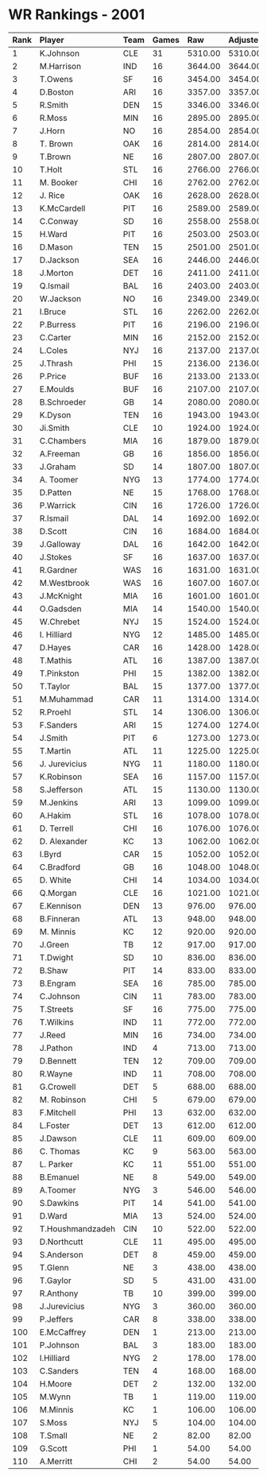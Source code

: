 # WR Rankings - 2001

| Rank | Player           | Team | Games | Raw     | Adjusted | Difficulty | Avg/Game | Typical | Consistency | Trend    |
| :----| :----------------| :----| :-----| :-------| :--------| :----------| :--------| :-------| :-----------| :--------|
| 1    | K.Johnson        | CLE  | 31    | 5310.00 | 5310.00  | 1.000      | 171.29   | 168.00  | 15/3/13     | +80.7%   |
| 2    | M.Harrison       | IND  | 16    | 3644.00 | 3644.00  | 1.000      | 227.75   | 228.50  | 8/0/8       | +140.2%  |
| 3    | T.Owens          | SF   | 16    | 3454.00 | 3454.00  | 1.000      | 215.88   | 227.00  | 9/1/6       | +106.2%  |
| 4    | D.Boston         | ARI  | 16    | 3357.00 | 3357.00  | 1.000      | 209.81   | 213.50  | 6/1/9       | +66.9%   |
| 5    | R.Smith          | DEN  | 15    | 3346.00 | 3346.00  | 1.000      | 223.07   | 223.00  | 9/0/6       | +78.9%   |
| 6    | R.Moss           | MIN  | 16    | 2895.00 | 2895.00  | 1.000      | 180.94   | 189.50  | 11/0/5      | +180.4%  |
| 7    | J.Horn           | NO   | 16    | 2854.00 | 2854.00  | 1.000      | 178.38   | 198.50  | 10/0/6      | +132.2%  |
| 8    | T. Brown         | OAK  | 16    | 2814.00 | 2814.00  | 1.000      | 175.88   | 175.50  | 7/1/8       | +145.3%  |
| 9    | T.Brown          | NE   | 16    | 2807.00 | 2807.00  | 1.000      | 175.44   | 184.50  | 9/1/6       | +89.4%   |
| 10   | T.Holt           | STL  | 16    | 2766.00 | 2766.00  | 1.000      | 172.88   | 175.00  | 8/2/6       | +86.3%   |
| 11   | M. Booker        | CHI  | 16    | 2762.00 | 2762.00  | 1.000      | 172.62   | 175.50  | 7/3/6       | +105.5%  |
| 12   | J. Rice          | OAK  | 16    | 2628.00 | 2628.00  | 1.000      | 164.25   | 158.00  | 6/2/8       | +126.9%  |
| 13   | K.McCardell      | PIT  | 16    | 2589.00 | 2589.00  | 1.000      | 161.81   | 179.00  | 10/1/5      | +97.6%   |
| 14   | C.Conway         | SD   | 16    | 2558.00 | 2558.00  | 1.000      | 159.88   | 147.00  | 5/2/9       | +79.6%   |
| 15   | H.Ward           | PIT  | 16    | 2503.00 | 2503.00  | 1.000      | 156.44   | 153.00  | 7/1/8       | +99.8%   |
| 16   | D.Mason          | TEN  | 15    | 2501.00 | 2501.00  | 1.000      | 166.73   | 164.50  | 7/2/6       | +173.6%  |
| 17   | D.Jackson        | SEA  | 16    | 2446.00 | 2446.00  | 1.000      | 152.88   | 161.50  | 9/1/6       | +131.9%  |
| 18   | J.Morton         | DET  | 16    | 2411.00 | 2411.00  | 1.000      | 150.69   | 162.50  | 9/0/7       | +136.3%  |
| 19   | Q.Ismail         | BAL  | 16    | 2403.00 | 2403.00  | 1.000      | 150.19   | 164.50  | 9/2/5       | +95.9%   |
| 20   | W.Jackson        | NO   | 16    | 2349.00 | 2349.00  | 1.000      | 146.81   | 137.00  | 8/0/8       | +164.2%  |
| 21   | I.Bruce          | STL  | 16    | 2262.00 | 2262.00  | 1.000      | 141.38   | 143.50  | 11/0/5      | +184.7%  |
| 22   | P.Burress        | PIT  | 16    | 2196.00 | 2196.00  | 1.000      | 137.25   | 150.00  | 9/0/7       | +212.0%  |
| 23   | C.Carter         | MIN  | 16    | 2152.00 | 2152.00  | 1.000      | 134.50   | 133.50  | 8/1/7       | +114.6%  |
| 24   | L.Coles          | NYJ  | 16    | 2137.00 | 2137.00  | 1.000      | 133.56   | 140.00  | 9/0/7       | +109.7%  |
| 25   | J.Thrash         | PHI  | 15    | 2136.00 | 2136.00  | 1.000      | 142.40   | 140.50  | 9/1/5       | +293.0%  |
| 26   | P.Price          | BUF  | 16    | 2133.00 | 2133.00  | 1.000      | 133.31   | 121.50  | 7/0/9       | +212.6%  |
| 27   | E.Moulds         | BUF  | 16    | 2107.00 | 2107.00  | 1.000      | 131.69   | 110.00  | 7/0/9       | +171.0%  |
| 28   | B.Schroeder      | GB   | 14    | 2080.00 | 2080.00  | 1.000      | 148.57   | 140.50  | 6/0/8       | +139.3%  |
| 29   | K.Dyson          | TEN  | 16    | 1943.00 | 1943.00  | 1.000      | 121.44   | 136.00  | 10/0/6      | +118.5%  |
| 30   | Ji.Smith         | CLE  | 10    | 1924.00 | 1924.00  | 1.000      | 192.40   | 183.50  | 3/0/7       | +39.0%   |
| 31   | C.Chambers       | MIA  | 16    | 1879.00 | 1879.00  | 1.000      | 117.44   | 123.50  | 11/1/4      | +160.7%  |
| 32   | A.Freeman        | GB   | 16    | 1856.00 | 1856.00  | 1.000      | 116.00   | 111.50  | 7/0/9       | +161.8%  |
| 33   | J.Graham         | SD   | 14    | 1807.00 | 1807.00  | 1.000      | 129.07   | 121.00  | 7/1/6       | INACTIVE |
| 34   | A. Toomer        | NYG  | 13    | 1774.00 | 1774.00  | 1.000      | 136.46   | 124.00  | 4/5/4       | +90.8%   |
| 35   | D.Patten         | NE   | 15    | 1768.00 | 1768.00  | 1.000      | 117.87   | 109.00  | 7/2/6       | +132.1%  |
| 36   | P.Warrick        | CIN  | 16    | 1726.00 | 1726.00  | 1.000      | 107.88   | 106.00  | 9/0/7       | +132.6%  |
| 37   | R.Ismail         | DAL  | 14    | 1692.00 | 1692.00  | 1.000      | 120.86   | 126.00  | 6/2/6       | +129.8%  |
| 38   | D.Scott          | CIN  | 16    | 1684.00 | 1684.00  | 1.000      | 105.25   | 111.50  | 10/0/6      | +228.5%  |
| 39   | J.Galloway       | DAL  | 16    | 1642.00 | 1642.00  | 1.000      | 102.62   | 108.50  | 9/2/5       | +211.5%  |
| 40   | J.Stokes         | SF   | 16    | 1637.00 | 1637.00  | 1.000      | 102.31   | 113.00  | 9/0/7       | +479.3%  |
| 41   | R.Gardner        | WAS  | 16    | 1631.00 | 1631.00  | 1.000      | 101.94   | 95.00   | 8/1/7       | +169.0%  |
| 42   | M.Westbrook      | WAS  | 16    | 1607.00 | 1607.00  | 1.000      | 100.44   | 103.50  | 10/1/5      | +157.1%  |
| 43   | J.McKnight       | MIA  | 16    | 1601.00 | 1601.00  | 1.000      | 100.06   | 99.00   | 9/1/6       | +168.9%  |
| 44   | O.Gadsden        | MIA  | 14    | 1540.00 | 1540.00  | 1.000      | 110.00   | 102.00  | 6/0/8       | +156.5%  |
| 45   | W.Chrebet        | NYJ  | 15    | 1524.00 | 1524.00  | 1.000      | 101.60   | 107.50  | 8/3/4       | +142.6%  |
| 46   | I. Hilliard      | NYG  | 12    | 1485.00 | 1485.00  | 1.000      | 123.75   | 122.00  | 5/1/6       | +150.2%  |
| 47   | D.Hayes          | CAR  | 16    | 1428.00 | 1428.00  | 1.000      | 89.25    | 94.00   | 9/0/7       | +202.3%  |
| 48   | T.Mathis         | ATL  | 16    | 1387.00 | 1387.00  | 1.000      | 86.69    | 85.50   | 9/0/7       | +180.0%  |
| 49   | T.Pinkston       | PHI  | 15    | 1382.00 | 1382.00  | 1.000      | 92.13    | 104.00  | 11/0/4      | +197.6%  |
| 50   | T.Taylor         | BAL  | 15    | 1377.00 | 1377.00  | 1.000      | 91.80    | 94.50   | 8/1/6       | +239.8%  |
| 51   | M.Muhammad       | CAR  | 11    | 1314.00 | 1314.00  | 1.000      | 119.45   | 113.00  | 6/0/5       | INACTIVE |
| 52   | R.Proehl         | STL  | 14    | 1306.00 | 1306.00  | 1.000      | 93.29    | 88.00   | 8/0/6       | +219.9%  |
| 53   | F.Sanders        | ARI  | 15    | 1274.00 | 1274.00  | 1.000      | 84.93    | 79.50   | 8/1/6       | +372.7%  |
| 54   | J.Smith          | PIT  | 6     | 1273.00 | 1273.00  | 1.000      | 212.17   | 224.50  | 4/0/2       | +73.2%   |
| 55   | T.Martin         | ATL  | 11    | 1225.00 | 1225.00  | 1.000      | 111.36   | 117.50  | 7/1/3       | +135.7%  |
| 56   | J. Jurevicius    | NYG  | 11    | 1180.00 | 1180.00  | 1.000      | 107.27   | 103.00  | 5/0/6       | +190.6%  |
| 57   | K.Robinson       | SEA  | 16    | 1157.00 | 1157.00  | 1.000      | 72.31    | 68.50   | 7/0/9       | +124.1%  |
| 58   | S.Jefferson      | ATL  | 15    | 1130.00 | 1130.00  | 1.000      | 75.33    | 69.00   | 7/0/8       | +221.1%  |
| 59   | M.Jenkins        | ARI  | 13    | 1099.00 | 1099.00  | 1.000      | 84.54    | 90.00   | 8/1/4       | INACTIVE |
| 60   | A.Hakim          | STL  | 16    | 1078.00 | 1078.00  | 1.000      | 67.38    | 65.50   | 8/2/6       | +249.2%  |
| 61   | D. Terrell       | CHI  | 16    | 1076.00 | 1076.00  | 1.000      | 67.25    | 61.00   | 9/0/7       | +265.8%  |
| 62   | D. Alexander     | KC   | 13    | 1062.00 | 1062.00  | 1.000      | 81.69    | 71.50   | 6/0/7       | +397.8%  |
| 63   | I.Byrd           | CAR  | 15    | 1052.00 | 1052.00  | 1.000      | 70.13    | 72.50   | 8/0/7       | +315.5%  |
| 64   | C.Bradford       | GB   | 16    | 1048.00 | 1048.00  | 1.000      | 65.50    | 58.50   | 9/2/5       | +270.0%  |
| 65   | D. White         | CHI  | 14    | 1034.00 | 1034.00  | 1.000      | 73.86    | 64.00   | 7/0/7       | +335.8%  |
| 66   | Q.Morgan         | CLE  | 16    | 1021.00 | 1021.00  | 1.000      | 63.81    | 68.00   | 10/0/6      | +131.5%  |
| 67   | E.Kennison       | DEN  | 13    | 976.00  | 976.00   | 1.000      | 75.08    | 69.50   | 7/0/6       | +448.1%  |
| 68   | B.Finneran       | ATL  | 13    | 948.00  | 948.00   | 1.000      | 72.92    | 67.00   | 5/2/6       | +284.0%  |
| 69   | M. Minnis        | KC   | 12    | 920.00  | 920.00   | 1.000      | 76.67    | 80.00   | 6/1/5       | +251.0%  |
| 70   | J.Green          | TB   | 12    | 917.00  | 917.00   | 1.000      | 76.42    | 87.00   | 7/1/4       | +399.3%  |
| 71   | T.Dwight         | SD   | 10    | 836.00  | 836.00   | 1.000      | 83.60    | 83.50   | 5/1/4       | INACTIVE |
| 72   | B.Shaw           | PIT  | 14    | 833.00  | 833.00   | 1.000      | 59.50    | 54.00   | 8/1/5       | +337.4%  |
| 73   | B.Engram         | SEA  | 16    | 785.00  | 785.00   | 1.000      | 49.06    | 52.50   | 7/3/6       | +181.1%  |
| 74   | C.Johnson        | CIN  | 11    | 783.00  | 783.00   | 1.000      | 71.18    | 72.50   | 5/2/4       | +158.3%  |
| 75   | T.Streets        | SF   | 16    | 775.00  | 775.00   | 1.000      | 48.44    | 60.00   | 12/0/4      | +228.2%  |
| 76   | T.Wilkins        | IND  | 11    | 772.00  | 772.00   | 1.000      | 70.18    | 67.00   | 5/2/4       | +311.5%  |
| 77   | J.Reed           | MIN  | 16    | 734.00  | 734.00   | 1.000      | 45.88    | 45.00   | 6/3/7       | +172.6%  |
| 78   | J.Pathon         | IND  | 4     | 713.00  | 713.00   | 1.000      | 178.25   | 221.00  | 2/0/2       | INACTIVE |
| 79   | D.Bennett        | TEN  | 12    | 709.00  | 709.00   | 1.000      | 59.08    | 58.50   | 7/0/5       | +142.5%  |
| 80   | R.Wayne          | IND  | 11    | 708.00  | 708.00   | 1.000      | 64.36    | 61.50   | 6/1/4       | +159.7%  |
| 81   | G.Crowell        | DET  | 5     | 688.00  | 688.00   | 1.000      | 137.60   | 136.50  | 3/0/2       | INACTIVE |
| 82   | M. Robinson      | CHI  | 5     | 679.00  | 679.00   | 1.000      | 135.80   | 142.00  | 3/0/2       | INACTIVE |
| 83   | F.Mitchell       | PHI  | 13    | 632.00  | 632.00   | 1.000      | 48.62    | 50.00   | 7/0/6       | +491.4%  |
| 84   | L.Foster         | DET  | 13    | 612.00  | 612.00   | 1.000      | 47.08    | 46.00   | 7/2/4       | +208.7%  |
| 85   | J.Dawson         | CLE  | 11    | 609.00  | 609.00   | 1.000      | 55.36    | 45.50   | 4/0/7       | +198.2%  |
| 86   | C. Thomas        | KC   | 9     | 563.00  | 563.00   | 1.000      | 62.56    | 63.00   | 6/0/3       | INACTIVE |
| 87   | L. Parker        | KC   | 11    | 551.00  | 551.00   | 1.000      | 50.09    | 31.50   | 5/1/5       | INACTIVE |
| 88   | B.Emanuel        | NE   | 8     | 549.00  | 549.00   | 1.000      | 68.62    | 76.00   | 4/0/4       | +166.0%  |
| 89   | A.Toomer         | NYG  | 3     | 546.00  | 546.00   | 1.000      | 182.00   | 182.00  | 2/0/1       | N/A      |
| 90   | S.Dawkins        | PIT  | 14    | 541.00  | 541.00   | 1.000      | 38.64    | 36.50   | 6/1/7       | +153.6%  |
| 91   | D.Ward           | MIA  | 13    | 524.00  | 524.00   | 1.000      | 40.31    | 37.50   | 6/0/7       | +191.7%  |
| 92   | T.Houshmandzadeh | CIN  | 10    | 522.00  | 522.00   | 1.000      | 52.20    | 62.00   | 7/0/3       | +5600.0% |
| 93   | D.Northcutt      | CLE  | 11    | 495.00  | 495.00   | 1.000      | 45.00    | 39.00   | 6/1/4       | +1289.9% |
| 94   | S.Anderson       | DET  | 8     | 459.00  | 459.00   | 1.000      | 57.38    | 60.50   | 6/0/2       | +229.0%  |
| 95   | T.Glenn          | NE   | 3     | 438.00  | 438.00   | 1.000      | 146.00   | 146.00  | 2/0/1       | INACTIVE |
| 96   | T.Gaylor         | SD   | 5     | 431.00  | 431.00   | 1.000      | 86.20    | 87.00   | 3/0/2       | N/A      |
| 97   | R.Anthony        | TB   | 10    | 399.00  | 399.00   | 1.000      | 39.90    | 40.00   | 6/0/4       | +433.3%  |
| 98   | J.Jurevicius     | NYG  | 3     | 360.00  | 360.00   | 1.000      | 120.00   | 120.00  | 1/0/2       | N/A      |
| 99   | P.Jeffers        | CAR  | 8     | 338.00  | 338.00   | 1.000      | 42.25    | 34.50   | 5/0/3       | +689.5%  |
| 100  | E.McCaffrey      | DEN  | 1     | 213.00  | 213.00   | 1.000      | 213.00   | 213.00  | 0/1/0       | INACTIVE |
| 101  | P.Johnson        | BAL  | 3     | 183.00  | 183.00   | 1.000      | 61.00    | 61.00   | 2/0/1       | INACTIVE |
| 102  | I.Hilliard       | NYG  | 2     | 178.00  | 178.00   | 1.000      | 89.00    | 89.00   | 1/0/1       | N/A      |
| 103  | C.Sanders        | TEN  | 4     | 168.00  | 168.00   | 1.000      | 42.00    | 60.50   | 3/0/1       | INACTIVE |
| 104  | H.Moore          | DET  | 2     | 132.00  | 132.00   | 1.000      | 66.00    | 66.00   | 1/0/1       | INACTIVE |
| 105  | M.Wynn           | TB   | 1     | 119.00  | 119.00   | 1.000      | 119.00   | 119.00  | 0/1/0       | N/A      |
| 106  | M.Minnis         | KC   | 1     | 106.00  | 106.00   | 1.000      | 106.00   | 106.00  | 0/1/0       | INACTIVE |
| 107  | S.Moss           | NYJ  | 5     | 104.00  | 104.00   | 1.000      | 20.80    | 7.50    | 3/0/2       | N/A      |
| 108  | T.Small          | NE   | 2     | 82.00   | 82.00    | 1.000      | 41.00    | 41.00   | 1/0/1       | INACTIVE |
| 109  | G.Scott          | PHI  | 1     | 54.00   | 54.00    | 1.000      | 54.00    | 54.00   | 0/1/0       | N/A      |
| 110  | A.Merritt        | CHI  | 2     | 54.00   | 54.00    | 1.000      | 27.00    | 27.00   | 1/0/1       | N/A      |

